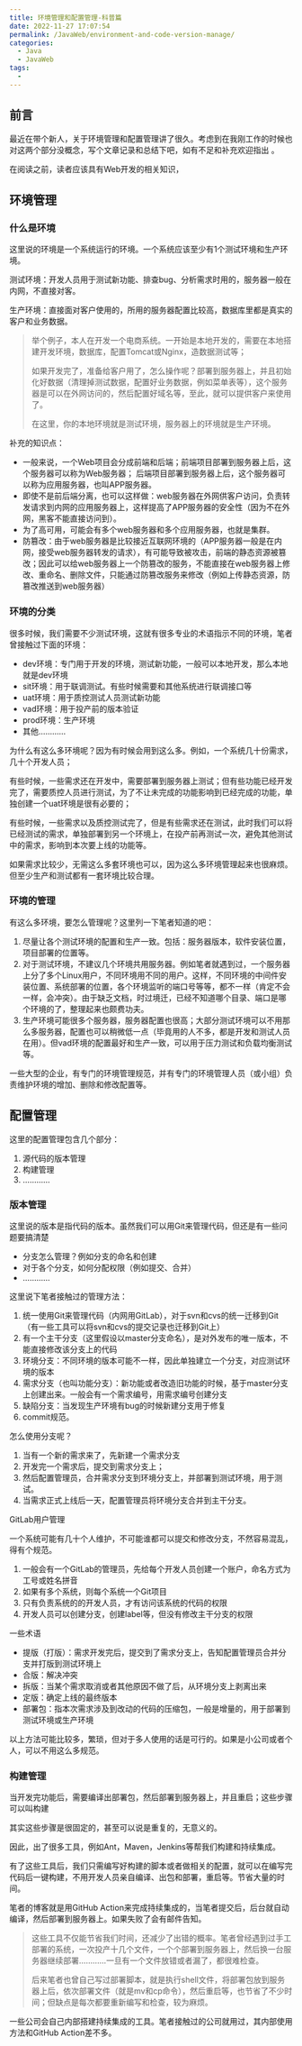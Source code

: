 ```yaml
---
title: 环境管理和配置管理-科普篇
date: 2022-11-27 17:07:54
permalink: /JavaWeb/environment-and-code-version-manage/
categories:
  - Java
  - JavaWeb
tags:
  - 
---
```

## 前言

最近在带个新人，关于环境管理和配置管理讲了很久。考虑到在我刚工作的时候也对这两个部分没概念，写个文章记录和总结下吧，如有不足和补充欢迎指出 。

在阅读之前，读者应该具有Web开发的相关知识，

## 环境管理

### 什么是环境

这里说的环境是一个系统运行的环境。一个系统应该至少有1个测试环境和生产环境。

测试环境：开发人员用于测试新功能、排查bug、分析需求时用的，服务器一般在内网，不直接对客。

生产环境：直接面对客户使用的，所用的服务器配置比较高，数据库里都是真实的客户和业务数据。

> 举个例子，本人在开发一个电商系统。一开始是本地开发的，需要在本地搭建开发环境，数据库，配置Tomcat或Nginx，造数据测试等；
>
> 如果开发完了，准备给客户用了，怎么操作呢？部署到服务器上，并且初始化好数据（清理掉测试数据，配置好业务数据，例如菜单表等），这个服务器是可以在外网访问的，然后配置好域名等，至此，就可以提供客户来使用了。
> 
> 在这里，你的本地环境就是测试环境，服务器上的环境就是生产环境。


补充的知识点：

* 一般来说，一个Web项目会分成前端和后端；前端项目部署到服务器上后，这个服务器可以称为Web服务器；  后端项目部署到服务器上后，这个服务器可以称为应用服务器，也叫APP服务器。
* 即使不是前后端分离，也可以这样做：web服务器在外网供客户访问，负责转发请求到内网的应用服务器上，这样提高了APP服务器的安全性（因为不在外网，黑客不能直接访问到）。
* 为了高可用，可能会有多个web服务器和多个应用服务器，也就是集群。
* 防篡改：由于web服务器是比较接近互联网环境的（APP服务器一般是在内网，接受web服务器转发的请求），有可能导致被攻击，前端的静态资源被篡改；因此可以给web服务器上一个防篡改的服务，不能直接在web服务器上修改、重命名、删除文件，只能通过防篡改服务来修改（例如上传静态资源，防篡改推送到web服务器）

### 环境的分类

很多时候，我们需要不少测试环境，这就有很多专业的术语指示不同的环境，笔者曾接触过下面的环境：

* dev环境：专门用于开发的环境，测试新功能，一般可以本地开发，那么本地就是dev环境
* sit环境：用于联调测试。有些时候需要和其他系统进行联调接口等
* uat环境：用于质控测试人员测试新功能
* vad环境：用于投产前的版本验证
* prod环境：生产环境
* 其他…………

为什么有这么多环境呢？因为有时候会用到这么多。例如，一个系统几十份需求，几十个开发人员；

有些时候，一些需求还在开发中，需要部署到服务器上测试；但有些功能已经开发完了，需要质控人员进行测试，为了不让未完成的功能影响到已经完成的功能，单独创建一个uat环境是很有必要的；

有些时候，一些需求以及质控测试完了，但是有些需求还在测试，此时我们可以将已经测试的需求，单独部署到另一个环境上，在投产前再测试一次，避免其他测试中的需求，影响到本次要上线的功能等。

如果需求比较少，无需这么多套环境也可以，因为这么多环境管理起来也很麻烦。但至少生产和测试都有一套环境比较合理。

### 环境的管理

有这么多环境，要怎么管理呢？这里列一下笔者知道的吧：

1. 尽量让各个测试环境的配置和生产一致。包括：服务器版本，软件安装位置，项目部署的位置等。
2. 对于测试环境，不建议几个环境共用服务器。例如笔者就遇到过，一个服务器上分了多个Linux用户，不同环境用不同的用户。这样，不同环境的中间件安装位置、系统部署的位置，各个环境监听的端口号等等，都不一样（肯定不会一样，会冲突）。由于缺乏文档，时过境迁，已经不知道哪个目录、端口是哪个环境的了，整理起来也颇费功夫。
3. 生产环境可能很多个服务器，服务器配置也很高；大部分测试环境可以不用那么多服务器，配置也可以稍微低一点（毕竟用的人不多，都是开发和测试人员在用）。但vad环境的配置最好和生产一致，可以用于压力测试和负载均衡测试等。

一些大型的企业，有专门的环境管理规范，并有专门的环境管理人员（或小组）负责维护环境的增加、删除和修改配置等。

## 配置管理

这里的配置管理包含几个部分：

1. 源代码的版本管理
2. 构建管理
3. …………

### 版本管理

这里说的版本是指代码的版本。虽然我们可以用Git来管理代码，但还是有一些问题要搞清楚

* 分支怎么管理？例如分支的命名和创建
* 对于各个分支，如何分配权限（例如提交、合并）
* …………

这里说下笔者接触过的管理方法：

1. 统一使用Git来管理代码（内网用GitLab），对于svn和cvs的统一迁移到Git（有一些工具可以将svn和cvs的提交记录也迁移到Git上）
2. 有一个主干分支（这里假设以master分支命名），是对外发布的唯一版本，不能直接修改该分支上的代码
3. 环境分支：不同环境的版本可能不一样，因此单独建立一个分支，对应测试环境的版本
4. 需求分支（也叫功能分支）：新功能或者改造旧功能的时候，基于master分支上创建出来。一般会有一个需求编号，用需求编号创建分支
5. 缺陷分支：当发现生产环境有bug的时候新建分支用于修复
6. commit规范。

怎么使用分支呢？

1. 当有一个新的需求来了，先新建一个需求分支
2. 开发完一个需求后，提交到需求分支上；
3. 然后配置管理员，合并需求分支到环境分支上，并部署到测试环境，用于测试。
4. 当需求正式上线后一天，配置管理员将环境分支合并到主干分支。

GitLab用户管理

一个系统可能有几十个人维护，不可能谁都可以提交和修改分支，不然容易混乱，得有个规范。

1. 一般会有一个GitLab的管理员，先给每个开发人员创建一个账户，命名方式为工号或姓名拼音
2. 如果有多个系统，则每个系统一个Git项目
3. 只有负责系统的的开发人员，才有访问该系统的代码的权限
4. 开发人员可以创建分支，创建label等，但没有修改主干分支的权限

一些术语

* 提版（打版）：需求开发完后，提交到了需求分支上，告知配置管理员合并分支并打版到测试环境上
* 合版：解决冲突
* 拆版：当某个需求取消或者其他原因不做了后，从环境分支上剥离出来
* 定版：确定上线的最终版本
* 部署包：指本次需求涉及到改动的代码的压缩包，一般是增量的，用于部署到测试环境或生产环境

以上方法可能比较多，繁琐，但对于多人使用的话是可行的。如果是小公司或者个人，可以不用这么多规范。

### 构建管理

当开发完功能后，需要编译出部署包，然后部署到服务器上，并且重启；这些步骤可以叫构建

其实这些步骤是很固定的，甚至可以说是重复的，无意义的。

因此，出了很多工具，例如Ant，Maven，Jenkins等帮我们构建和持续集成。

有了这些工具后，我们只需编写好构建的脚本或者做相关的配置，就可以在编写完代码后一键构建，不用开发人员亲自编译、出包和部署，重启等。节省大量的时间。

笔者的博客就是用GitHub Action来完成持续集成的，当笔者提交后，后台就自动编译，然后部署到服务器上。如果失败了会有邮件告知。

> 这些工具不仅能节省我们时间，还减少了出错的概率。笔者曾经遇到过手工部署的系统，一次投产十几个文件，一个个部署到服务器上，然后换一台服务器继续部署…………一旦有一个文件放错或者漏了，都很难检查。
>
> 后来笔者也曾自己写过部署脚本，就是执行shell文件，将部署包放到服务器上后，依次部署文件（就是mv和cp命令），然后重启等，也节省了不少时间；但缺点是每次都要重新编写和检查，较为麻烦。
>

一些公司会自己内部搭建持续集成的工具。笔者接触过的公司就用过，其内部使用方法和GitHub Action差不多。